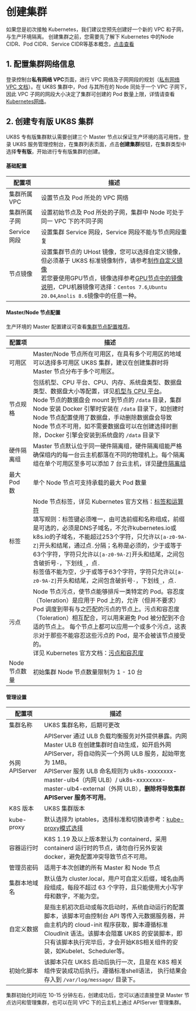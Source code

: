 # 创建集群

如果您是初次接触 Kubernetes，我们建议您预先创建好一个新的 VPC 和子网，与生产环境隔离。 创建集群之前，您需要先了解下 Kubernetes 中的Node CIDR、Pod
CIDR、Service CIDR等基本概念，[点击查看](uk8s/network/uk8s_network)

## 1. 配置集群网络信息

登录控制台**私有网络 VPC**页面，进行 VPC 网络及子网网段的规划（[私有网络 VPC 文档](vpc/README)）。在 UK8S 集群中，Pod 与其所在的 Node 同处于一个 VPC
子网下，因此 VPC 子网的网段大小决定了集群可创建的 Pod 数量上限，详情请查看[Kubernetes网络](uk8s/network/uk8s_network)。

## 2. 创建专有版 UK8S 集群

UK8S 专有版集群默认需要创建三个 Master 节点以保证生产环境的高可用性，登录 UK8S
服务管理控制台，在集群列表页面，点击**创建集群**按钮，在集群类型中选择**专有版**，开始进行专有版集群的创建。

#### 基础配置

| 配置项        | 描述                                                                                              |
| ---------- | ----------------------------------------------------------------------------------------------- |
| 集群所属 VPC   | 设置节点及 Pod 所处的 VPC 网络                                                                            |
| 集群所属子网     | 设置初始节点及 Pod 所处的子网，集群中 Node 可处于同一 VPC 下的不同子网                                                     |
| Service 网段 | 设置集群 Service 网段，Service 网段不能与节点网段重复                                                             |
| 节点镜像       | 设置集群节点的 UHost 镜像，您可以选择自定义镜像，但必须基于 UK8S 标准镜像制作，请参考[制作自定义镜像](uk8s/administercluster/custom_image) <br> 若您要使用GPU节点，镜像选择参考[GPU节点中的镜像说明](/uk8s/administercluster/gpu-node)，CPU机器镜像可选择：`Centos 7.6`,`Ubuntu 20.04`,`Anolis 8.6`镜像中的任意一种。|

#### Master/Node 节点配置

生产环境的 Master 配置建议可查看[集群节点配置推荐](uk8s/introduction/node_requirements)。

| 配置项       | 描述                                                                                                                                                                                                                                                                |
| --------- | ----------------------------------------------------------------------------------------------------------------------------------------------------------------------------------------------------------------------------------------------------------------- |
| 可用区       | Master/Node 节点所在可用区，在具有多个可用区的地域可以选择多可用区 UK8S 集群，建议在创建集群时将 Master 节点分布于多个可用区。                                                                                                                                                                                      |
| 节点规格      | 包括机型、CPU 平台、CPU、内存、系统盘类型、数据盘类型、数据盘大小等配置，详见[机型与 CPU 平台](/uhost/introduction/uhost/type_new)。<br>Node 节点的数据盘会 mount 到节点的 `/data` 目录，集群 Node 安装 Docker 引擎时安装在 `/data` 目录下，如创建时 Node 节点配置使用了数据盘，手动删除数据盘会导致 Node 节点不可用，如不需要数据盘可以在创建选择时删除，Docker 引擎会安装到系统盘的 `/data` 目录下 |
| 硬件隔离组     | Master 节点默认位于同一硬件隔离组，硬件隔离组能严格确保组内的每一台云主机都落在不同的物理机上。每个隔离组在单个可用区至多可以添加 7 台云主机，详见[硬件隔离组](uhost/guide/isolationgroup)                                                                                                                                                 |
| 最大 Pod 数  | 单个 Node 节点可支持承载的最大 Pod 数量                                                                                                                                                                                                                                         |
| 标签        | Node 节点标签，详见 Kubernetes 官方文档：[标签和运算符](https://kubernetes.io/zh/docs/concepts/overview/working-with-objects/labels/) <br>填写规则：标签键必须唯一，由可选前缀和名称组成，前缀是可选的，必须是DNS子域名，不允许kubernetes.io或k8s.io的子域名，不能超过253个字符，只允许以`[a-z0-9A-Z]`开头和结尾，通过点`.`分隔；名称是必须的，少于或等于63个字符，字符只允许以`[a-z0-9A-Z]`开头和结尾，之间包含破折号`-`，下划线`_`，点`.` <br>标签值不能为空，少于或等于63个字符，字符只允许以`[a-z0-9A-Z]`开头和结尾，之间包含破折号`-`，下划线`_`，点`.`                                                                                                                                              |
| 污点        | Node 节点污点，使节点能够排斥一类特定的 Pod。容忍度（Toleration）是应用于 Pod 上的，允许（但并不要求）Pod 调度到带有与之匹配的污点的节点上。污点和容忍度（Toleration）相互配合，可以用来避免 Pod 被分配到不合适的节点上。 每个节点上都可以应用一个或多个污点，这表示对于那些不能容忍这些污点的 Pod，是不会被该节点接受的。<br>详见 Kubernetes 官方文档：[污点和容忍度](https://kubernetes.io/zh/docs/concepts/scheduling-eviction/taint-and-toleration/)                                                                                                                                           |
| Node 节点数量 | 初始集群 Node 节点数量限制为 1 - 10 台                                                                                                                                                                                                                                        |

#### 管理设置

| 配置项          | 描述                                                                                                                                                                                                                                      |
| ------------ | --------------------------------------------------------------------------------------------------------------------------------------------------------------------------------------------------------------------------------------- |
| 集群名称         | UK8S 集群名称，后期可更改                                                                                                                                                                                                                         |
| 外网 APIServer | APIServer 通过 ULB 负载均衡服务对外提供暴露。内网 Master ULB 在创建集群时自动生成，如开启外网 APIServer，将自动购买一个外网 ULB 服务，起始带宽为 1MB。<br>APIServer 服务 ULB 命名规则为 uk8s-xxxxxxxx-master-ulb4（内网 ULB）/ uk8s-xxxxxxxx-master-ulb4-external（外网 ULB），**删除将导致集群 APIServer 服务不可用**。 |
| K8S 版本       | UK8S 集群版本                                                                                                                                                                                                                               |
| kube-proxy   | 默认选择为 iptables，选择标准和切换请参考：[kube-proxy模式选择](/uk8s/userguide/kubeproxy_mode)                                                                                                                                                              |
| 容器运行时        | K8S 1.19 及以上版本默认为 containerd，采用 containerd 运行时的节点，请勿自行另外安装 docker，避免配置冲突导致节点不可用。                                                                                                                                                        |
| 管理员密码        | 适用于本次创建的所有 Master 和 Node 节点                                                                                                                                                                                                             |
| 集群本地域名       | 默认值为 cluster.local，用户可自定义后缀，域名由两段组成，每段不超过 63 个字符，且只能使用大小写字母和数字，不能为空。                                                                                                                                                                    |
| 自定义数据        | 是指主机初次启动或每次启动时，系统自动运行的配置脚本，该脚本可由控制台 API 等传入元数据服务器，并由主机内的 cloud-init 程序获取，脚本遵循标准 CloudInit 语法。该脚本会阻塞 UK8S 的安装脚本，即只有该脚本执行完毕后，才会开始K8S相关组件的安装，如Kubelet、Scheduler等。                                                                          |
| 初始化脚本        | 该脚本只在 UK8S 启动后执行一次，且是在 K8S 相关组件安装成功后执行。遵循标准shell语法， 执行结果会存入到 `/var/log/message/` 目录下。                                                                                                                                                   |

集群初始化时间在 10-15 分钟左右，创建成功后，您可以通过直接登录 Master 节点访问和管理集群，也可以在同 VPC 下的云主机上通过 APIServer 管理集群。

<!--
## 3. 创建托管版 UK8S 集群

登录 UK8S 服务管理控制台，在集群列表页面，点击**创建集群**按钮，在集群类型中选择**托管版**，开始进行托管版集群的创建。托管版集群只需创建 Node 节点，Master 节点及 ETCD
等组件由 UCloud 容器服务创建并托管，让用户能更专注业务本身。

#### 基础配置

| 配置项        | 描述                                               |
| ---------- | ------------------------------------------------ |
| 集群所属 VPC   | 设置节点及 Pod 所处的 VPC 网络                             |
| 集群所属子网     | 设置初始节点及 Pod 所处的子网，单个集群中支持将 Node 分配到同一 VPC 下的不同子网 |
| Service 网段 | 设置集群 Service 网段，Service 网段不能与节点网段重复              |

#### 管理设置

| 配置项        | 描述                                                                               |
| ---------- | -------------------------------------------------------------------------------- |
| 集群名称       | UK8S 集群名称，后期可更改                                                                  |
| K8S 版本     | UK8S 集群版本                                                                        |
| kube-proxy | 默认选择为 iptables，选择标准和切换请参考：[kube-proxy模式选择](uk8s/userguide/kubeproxy_mode)        |
| 容器运行时      | K8S 1.19 及以上版本默认为 containerd，采用 containerd 运行时的节点，请勿自行另外安装 docker，避免配置冲突导致节点不可用。 |
| 集群本地域名     | 默认值为cluster.local，用户可自定义后缀，域名由两段组成，每段不超过63个字符，且只能使用大小写字母和数字，不能为空。                |

集群初始化时间在 10-15 分钟左右，创建成功后，您可在该集群详情页的节点展示处，添加 Node 节点，详见：[添加节点](uk8s/userguide/addnode)
-->
